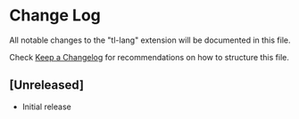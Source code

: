 # Change Log
All notable changes to the "tl-lang" extension will be documented in this file.

Check [Keep a Changelog](http://keepachangelog.com/) for recommendations on how to structure this file.

## [Unreleased]
- Initial release